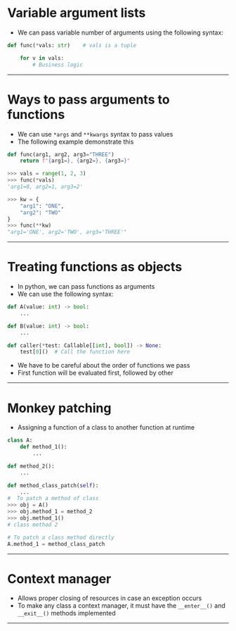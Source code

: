 # Variable argument lists
* We can pass variable number of arguments using the following syntax:
```python
def func(*vals: str)    # vals is a tuple

    for v in vals:
        # Business logic
```
---
# Ways to pass arguments to functions
* We can use `*args` and `**kwargs` syntax to pass values
* The following example demonstrate this
```python
def func(arg1, arg2, arg3="THREE")
    return f"{arg1=}, {arg2=}, {arg3=}"

>>> vals = range(1, 2, 3)
>>> func(*vals)
'arg1=0, arg2=1, arg3=2'

>>> kw = {
    "arg1": "ONE",
    "arg2": "TWO"
}
>>> func(**kw)
"arg1='ONE', arg2='TWO', arg3='THREE'"
```
---
# Treating functions as objects
* In python, we can pass functions as arguments
* We can use the following syntax:
```python
def A(value: int) -> bool:
    ...

def B(value: int) -> bool:
    ...

def caller(*test: Callable[[int], bool]) -> None:
    test[0]()  # Call the function here

```
* We have to be careful about the order of functions we pass
* First function will be evaluated first, followed by other
--- 
# Monkey patching
* Assigning a function of a class to another function at runtime
```python
class A:
    def method_1():
        ...

def method_2():
    ...

def method_class_patch(self):
    ...
#  To patch a method of class
>>> obj = A()
>>> obj.method_1 = method_2
>>> obj.method_1()
# class method 2

# To patch a class method directly
A.method_1 = method_class_patch
```
---
# Context manager
* Allows proper closing of resources in case an exception occurs
* To make any class a context manager, it must have the `__enter__()` and `__exit__()` methods implemented
---
